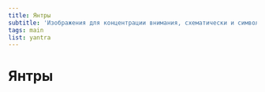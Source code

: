 ```yaml
---
title: Янтры
subtitle: 'Изображения для концентрации внимания, схематически и символически передающие содержание учения'
tags: main
list: yantra
---
```


# Янтры
